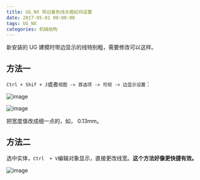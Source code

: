```yaml
---
title: UG_NX 带边着色线太粗如何设置
date: 2017-05-01 00:00:00
tags: UG_NX
categories: 机械结构
---
```


新安装的 UG 建模时带边显示的线特别粗，需要修改可以这样。

<!--more-->
## 方法一

`Ctrl + Shif + J`或者`视图 -> 首选项 -> 可视 -> 边显示设置`：


![image](http://image.huvjie.com/190214-03_img01.jpg)

![image](http://image.huvjie.com/190214-03_img02.jpg)


把宽度值改成细一点的，如， 0.13mm。

## 方法二

选中实体，`Ctrl  + V`编辑对象显示，直接更改线宽。**这个方法好像更快捷有效。**

![image](http://image.huvjie.com/190214-03_img03.jpg)